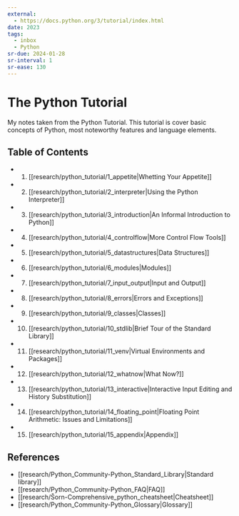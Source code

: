 ```yaml
---
external:
  - https://docs.python.org/3/tutorial/index.html
date: 2023
tags:
  - inbox
  - Python
sr-due: 2024-01-28
sr-interval: 1
sr-ease: 130
---
```


# The Python Tutorial

My notes taken from the Python Tutorial. This tutorial is cover basic concepts
of Python, most noteworthy features and language elements.

## Table of Contents

- 1.  [[research/python_tutorial/1_appetite|Whetting Your Appetite]]
- 2.  [[research/python_tutorial/2_interpreter|Using the Python Interpreter]]
- 3.  [[research/python_tutorial/3_introduction|An Informal Introduction to Python]]
- 4.  [[research/python_tutorial/4_controlflow|More Control Flow Tools]]
- 5.  [[research/python_tutorial/5_datastructures|Data Structures]]
- 6.  [[research/python_tutorial/6_modules|Modules]]
- 7.  [[research/python_tutorial/7_input_output|Input and Output]]
- 8.  [[research/python_tutorial/8_errors|Errors and Exceptions]]
- 9.  [[research/python_tutorial/9_classes|Classes]]
- 10. [[research/python_tutorial/10_stdlib|Brief Tour of the Standard Library]]
- 11. [[research/python_tutorial/11_venv|Virtual Environments and Packages]]
- 12. [[research/python_tutorial/12_whatnow|What Now?]]
- 13. [[research/python_tutorial/13_interactive|Interactive Input Editing and History Substitution]]
- 14. [[research/python_tutorial/14_floating_point|Floating Point Arithmetic: Issues and Limitations]]
- 15. [[research/python_tutorial/15_appendix|Appendix]]

## References

- [[research/Python_Community-Python_Standard_Library|Standard library]]
- [[research/Python_Community-Python_FAQ|FAQ]]
- [[research/Šorn-Comprehensive_python_cheatsheet|Cheatsheet]]
- [[research/Python_Community-Python_Glossary|Glossary]]
